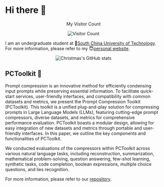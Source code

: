 # Hi there 👋
<div align=center>

My Visitor Count

![Visitor Count](https://profile-counter.glitch.me/Leikrit/count.svg)

</div>

I am an undergraduate student at 🏫<a href='https://www.scut.edu.cn/new/'>South China University of Technology</a>. For more information, please refer to my 😇<a href='https://leikrit.github.io/'>personal website</a>.

<div align=center>

![Christmas's GitHub stats](https://github-readme-stats.vercel.app/api?username=Leikrit&show_icons=true&theme=nord)

</div>

## PCToolkit 📜

Prompt compression is an innovative method for efficiently condensing input prompts while preserving essential information. To facilitate quick-start services, user-friendly interfaces, and compatibility with common datasets and metrics, we present the Prompt Compression Toolkit (PCToolkit). This toolkit is a unified plug-and-play solution for compressing prompts in Large Language Models (LLMs), featuring cutting-edge prompt compressors, diverse datasets, and metrics for comprehensive performance evaluation. PCToolkit boasts a modular design, allowing for easy integration of new datasets and metrics through portable and user-friendly interfaces. In this paper, we outline the key components and functionalities of PCToolkit.

We conducted evaluations of the compressors within PCToolkit across various natural language tasks, including reconstruction, summarization, mathematical problem-solving, question answering, few-shot learning, synthetic tasks, code completion, boolean expressions, multiple choice questions, and lies recognition.

For more information, please refer to our <a href='https://github.com/3DAgentWorld/Toolkit-for-Prompt-Compression'>repository</a>.

<!--
**Leikrit/Leikrit** is a ✨ _special_ ✨ repository because its `README.md` (this file) appears on your GitHub profile.

Here are some ideas to get you started:

- 🔭 I’m currently working on ...
- 🌱 I’m currently learning ...
- 👯 I’m looking to collaborate on ...
- 🤔 I’m looking for help with ...
- 💬 Ask me about ...
- 📫 How to reach me: ...
- 😄 Pronouns: ...
- ⚡ Fun fact: ...
- [![Top Langs](https://github-readme-stats.vercel.app/api/top-langs/?username=Leikrit&layout=compact)](https://github.com/Leikrit/github-readme-stats)
-->
